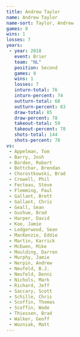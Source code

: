 ```yaml
---
title: Andrew Taylor
name: Andrew Taylor
name-sort: Taylor, Andrew
games: 8
wins: 1
losses: 7
years:
 - year: 2018
   event: Brier
   team: "NL"
   position: Second
   games: 8
   wins: 1
   losses: 7
   inturn-total: 76
   inturn-percent: 74
   outturn-total: 68
   outturn-percent: 83
   draw-total: 85
   draw-percent: 78
   takeout-total: 59
   takeout-percent: 78
   shots-total: 144
   shots-percent: 78
vs:
 - Appelman, Tom
 - Barry, Josh
 - Borden, Robert
 - Bottchar, Brendan
 - Chorostkowski, Brad
 - Crowell, Phil
 - Fecteau, Steve
 - Flemming, Paul
 - Gallant, Brett
 - Gallant, Chris
 - Geall, Sean
 - Gushue, Brad
 - Harper, David
 - Koe, Jamie
 - Ledgerwood, Sean
 - MacKenzie, Eddie
 - Martin, Karrick
 - McEwen, Mike
 - Moulding, Darren
 - Murphy, Jamie
 - Nerpin, Andrew
 - Neufeld, B.J.
 - Neufeld, Denni
 - Nichols, Mark
 - Richard, Jeff
 - Saccary, Scott
 - Schille, Chris
 - Scoffin, Thomas
 - Scoffin, Wade
 - Thiessen, Brad
 - Walker, Geoff
 - Wozniak, Matt
---
```

